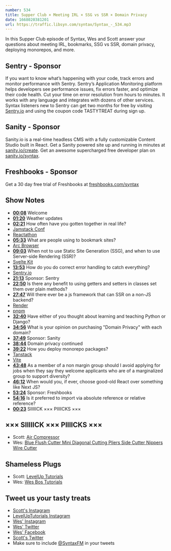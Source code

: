 ```yaml
---
number: 534
title: Supper Club × Meeting IRL × SSG vs SSR × Domain Privacy
date: 1668020381201
url: https://traffic.libsyn.com/syntax/Syntax_-_534.mp3
---
```


In this Supper Club episode of Syntax, Wes and Scott answer your questions about meeting IRL, bookmarks, SSG vs SSR, domain privacy, deploying monorepos, and more.

## Sentry  - Sponsor

If you want to know what’s happening with your code, track errors and monitor performance with Sentry. Sentry’s Application Monitoring platform helps developers see performance issues, fix errors faster, and optimize their code health. Cut your time on error resolution from hours to minutes. It works with any language and integrates with dozens of other services. Syntax listeners new to Sentry can get two months for  free by visiting [Sentry.io](https://sentry.io) and using the coupon code TASTYTREAT during sign up.

## Sanity - Sponsor

Sanity.io is a real-time headless CMS with a fully customizable Content Studio built in React. Get a Sanity powered site up and running in minutes at [sanity.io/create](https://www.sanity.io/create). Get an awesome supercharged free developer plan on [sanity.io/syntax](https://www.sanity.io/syntax).

## Freshbooks - Sponsor

Get a 30 day free trial of Freshbooks at [freshbooks.com/syntax](https://freshbooks.com/syntax)

## Show Notes

* **[00:08](#t=00:08)** Welcome
* **[01:20](#t=01:20)** Weather updates
* **[02:21](#t=02:21)** How often have you gotten together in real life?
* [Jamstack Conf](https://jamstack.org/conf/)
* [Reactathon](https://www.reactathon.com)
* **[05:33](#t=05:33)** What are people using to bookmark sites?
* [Arc Browser](https://arc.net)
* **[09:03](#t=09:03)** When not to use Static Site Generation (SSG), and when to use Server-side Rendering (SSR)?
* [Svelte Kit](https://kit.svelte.dev)
* **[13:53](#t=13:53)** How do you do correct error handling to catch everything?
* [Sentry.io](https://sentry.io)
* **[21:13](#t=21:13)** Sponsor: Sentry
* **[22:50](#t=22:50)** Is there any benefit to using getters and setters in classes set them over plain methods?
* **[27:47](#t=27:47)** Will there ever be a js framework that can SSR on a non-JS backend?
* [Render](https://render.com)
* [pnpm](https://pnpm.io)
* **[32:40](#t=32:40)** Have either of you thought about learning and teaching Python or Django?
* **[34:56](#t=34:56)** What is your opinion on purchasing "Domain Privacy" with each domain?
* **[37:49](#t=37:49)** Sponsor: Sanity
* **[38:44](#t=38:44)** Domain privacy continued
* **[39:22](#t=39:22)** How you deploy monorepo packages?
* [Tanstack](https://tanstack.com)
* [Vite](https://vitejs.dev)
* **[43:48](#t=43:48)** As a member of a non margin group should I avoid applying for jobs when they say they welcome applicants who are of a marginalized group to support diversity?
* **[46:12](#t=46:12)** When would you, if ever, choose good-old React over something like Next JS?
* **[53:24](#t=53:24)** Sponsor: Freshbooks
* **[54:16](#t=54:16)** Is it preferred to import via absolute reference or relative reference?
* **[00:23](#t=00:23)** SIIIIICK ××× PIIIICKS ×××

## ××× SIIIIICK ××× PIIIICKS ×××

* Scott: [Air Compressor](https://amzn.to/3TxLUFx)
* Wes: [Blue Flush Cutter Mini Diagonal Cutting Pliers Side Cutter Nippers Wire Cutter](https://amzn.to/3VVnXK0)

## Shameless Plugs

* Scott: [LevelUp Tutorials](https://leveluptutorials.com/tutorials/keystone-js/introduction)
* Wes: [Wes Bos Tutorials](https://wesbos.com/courses)

## Tweet us your tasty treats

* [Scott's Instagram](https://www.instagram.com/stolinski/)
* [LevelUpTutorials Instagram](https://www.instagram.com/LevelUpTutorials/)
* [Wes' Instagram](https://www.instagram.com/wesbos/)
* [Wes' Twitter](https://twitter.com/wesbos)
* [Wes' Facebook](https://www.facebook.com/wesbos.developer)
* [Scott's Twitter](https://twitter.com/stolinski)
* Make sure to include [@SyntaxFM](https://twitter.com/SyntaxFM) in your tweets
